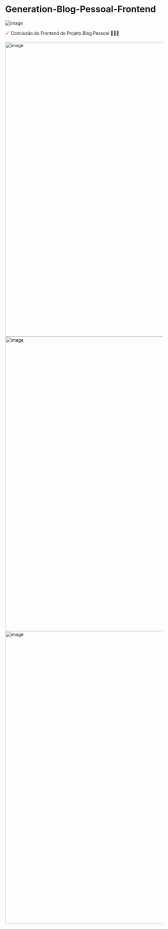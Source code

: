 # Generation-Blog-Pessoal-Frontend
![image](https://github.com/DrikaDev/Generation-Blog-Pessoal/assets/102387476/ac691388-dc5c-49c0-9571-5c650d866637)

🪄 Conclusão do Frontend do Projeto Blog Pessoal 💛🧡🖤

<img width="941" alt="image" src="https://github.com/DrikaDev/Generation-Blog-Pessoal-Frontend/assets/102387476/8657d31f-8755-4805-8088-a64ddf1f5d92">

<img width="940" alt="image" src="https://github.com/DrikaDev/Generation-Blog-Pessoal-Frontend/assets/102387476/32b11918-b36b-4996-baca-5867f0c65c4a">

<img width="934" alt="image" src="https://github.com/DrikaDev/Generation-Blog-Pessoal-Frontend/assets/102387476/06f563e2-1ca1-4335-b856-4c3238c3adea">
